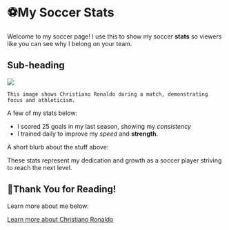 # ⚽My Soccer Stats

Welcome to my soccer page! I use this to show my soccer **stats** so viewers like you can see why I belong on your team.

## Sub-heading

![](https://upload.wikimedia.org/wikipedia/commons/8/8c/Cristiano_Ronaldo_2018.jpg)

```
This image shows Christiano Ronaldo during a match, demonstrating focus and athleticism.
```

A few of my stats below:

- I scored 25 goals in my last season, showing my *consistency*
- I trained daily to improve my *speed* and **strength**.

A short blurb about the stuff above:

These stats represent my dedication and growth as a soccer player striving to reach the next level.

## 🙏Thank You for Reading!

Learn more about me below:

[Learn more about Christiano Ronaldo](https://www.fifa.com/fifaplus/en/players/cristiano-ronaldo)